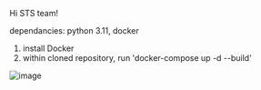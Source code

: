 Hi STS team!

dependancies: python 3.11, docker

1. install Docker
2. within cloned repository, run 'docker-compose up -d --build'
   


![image](https://github.com/JustHoijer/StyleSamples/assets/28943302/9b9164da-6d0c-4405-9292-8bd3b216e75f)
